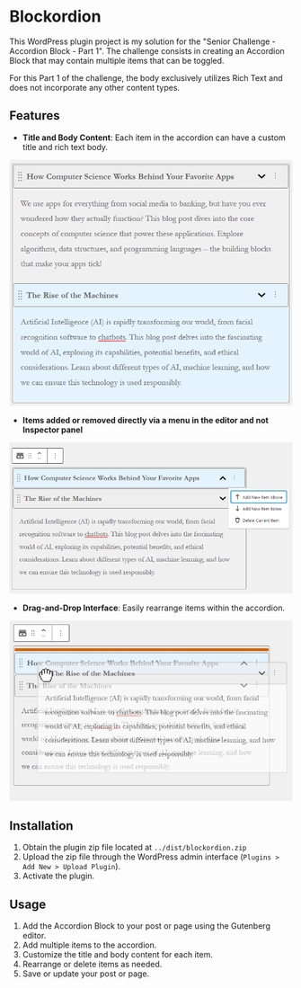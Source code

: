 # Blockordion

This WordPress plugin project is my solution for the "Senior Challenge - Accordion Block - Part 1".
The challenge consists in creating an Accordion Block that may contain multiple items that can be toggled.

For this Part 1 of the challenge, the body exclusively utilizes Rich Text and does not incorporate any other content
types.

## Features

- **Title and Body Content**: Each item in the accordion can have a custom title and rich text body.

![Editor](./blockordion/docs/editor.png)

- **Items added or removed directly via a menu in the editor and not Inspector panel**

![Menu](./blockordion/docs/menu.png)

- **Drag-and-Drop Interface**: Easily rearrange items within the accordion.

![Drag And Drop](./blockordion/docs/drag_and_drop.png)

## Installation

1. Obtain the plugin zip file located at `../dist/blockordion.zip`
2. Upload the zip file through the WordPress admin interface (`Plugins > Add New > Upload Plugin`).
3. Activate the plugin.

## Usage

1. Add the Accordion Block to your post or page using the Gutenberg editor.
2. Add multiple items to the accordion.
3. Customize the title and body content for each item.
4. Rearrange or delete items as needed.
5. Save or update your post or page.



